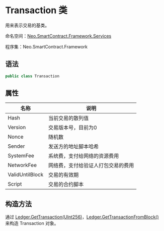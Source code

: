 # Transaction 类

用来表示交易的基类。

命名空间：[Neo.SmartContract.Framework.Services](../services.md)

程序集：Neo.SmartContract.Framework

## 语法

```c#
public class Transaction
```

## 属性

| 名称                          | 说明           |
| --------------------------- | ------------ |
| Hash | 当前交易的散列值 |
| Version | 交易版本号，目前为0    |
| Nonce | 随机数 |
| Sender | 发送方的地址脚本哈希    |
| SystemFee| 系统费，支付给网络的资源费用 |
| NetworkFee | 网络费，支付给验证人打包交易的费用    |
| ValidUntilBlock | 交易的有效期 |
| Script | 交易的合约脚本    |

## 构造方法

通过 [Ledger.GetTransaction(UInt256)](Ledger/GetTransaction.md)，[Ledger.GetTransactionFromBlock()](Ledger/GetTransactionFromBlock.md) 来构造 Transaction 对象。

